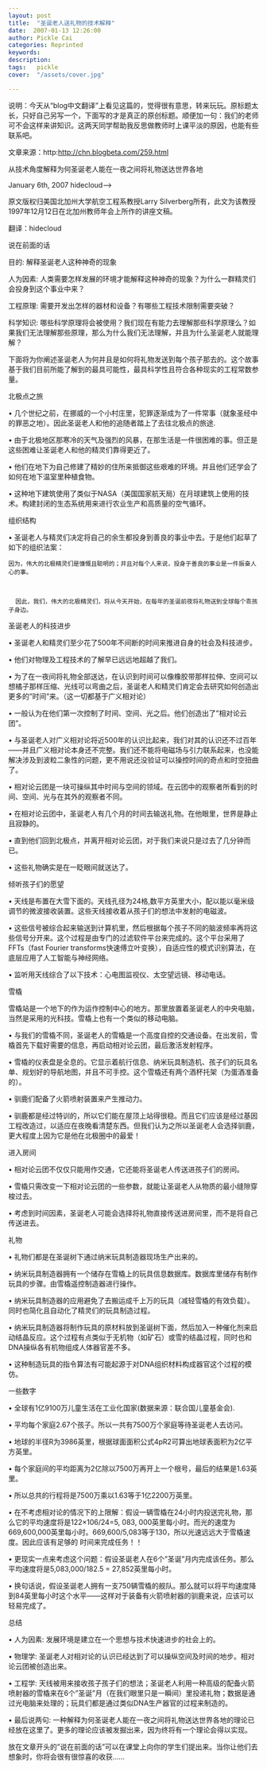 ```yaml
---
layout: post  
title:  "圣诞老人送礼物的技术解释"
date:  2007-01-13 12:26:00
author: Pickle Cai  
categories: Reprinted  
keywords: 
description:   
tags:	pickle   
cover:  "/assets/cover.jpg"  

---
```


说明：今天从“blog中文翻译”上看见这篇的，觉得很有意思，转来玩玩。原标题太长，只好自己另写一个，下面写的才是真正的原创标题。顺便加一句：我们的老师可不会这样来讲知识。这两天同学帮助我反思做教师时上课平淡的原因，也能有些联系吧。

文章来源：http:http://chn.blogbeta.com/259.html

 

从技术角度解释为何圣诞老人能在一夜之间将礼物送达世界各地

January 6th, 2007 hidecloud-->

原文版权归美国北加州大学航空工程系教授Larry Silverberg所有，此文为该教授1997年12月12日在北加州教师年会上所作的讲座文稿。 



翻译：hidecloud





说在前面的话





目的: 解释圣诞老人这种神奇的现象



人为因素: 人类需要怎样发展的环境才能解释这种神奇的现象？为什么一群精灵们会投身到这个事业中来？



工程原理: 需要开发出怎样的器材和设备？有哪些工程技术限制需要突破？



科学知识: 哪些科学原理将会被使用？我们现在有能力去理解那些科学原理么？如果我们无法理解那些原理，那么为什么我们无法理解，并且为什么圣诞老人就能理解？   



下面将为你阐述圣诞老人为何并且是如何将礼物发送到每个孩子那去的。这个故事基于我们目前所能了解到的最具可能性，最具科学性且符合各种现实的工程常数参量。 



北极点之旅





•   几个世纪之前，在挪威的一个小村庄里，犯罪逐渐成为了一件常事（就象圣经中的罪恶之地）。因此圣诞老人和他的追随者踏上了去往北极点的旅途.



•   由于北极地区那寒冷的天气及强烈的风暴，在那生活是一件很困难的事。但正是这些困难让圣诞老人和他的精灵们靠得更近了。



•   他们在地下为自己修建了精妙的住所来抵御这些艰难的环境。并且他们还学会了如何在地下温室里种植食物。



•   这种地下建筑使用了类似于NASA（美国国家航天局）在月球建筑上使用的技术。构建封闭的生态系统用来进行农业生产和高质量的空气循环。



组织结构





•   圣诞老人与精灵们决定将自己的余生都投身到善良的事业中去。于是他们起草了如下的组织法案：



    因为，伟大的北极精灵们是慷慨且聪明的；并且对每个人来说，投身于善良的事业是一件振奋人心的事。



      因此，我们，伟大的北极精灵们，将从今天开始，在每年的圣诞前夜将礼物送到全球每个乖孩子身边。



圣诞老人的科技进步





•   圣诞老人和精灵们至少花了500年不间断的时间来推进自身的社会及科技进步。



•   他们对物理及工程技术的了解早已远远地超越了我们。



•   为了在一夜间将礼物全部送达，在认识到时间可以像橡胶带那样拉伸、空间可以想橘子那样压缩、光线可以弯曲之后，圣诞老人和精灵们肯定会去研究如何创造出更多的”时间”来。（这一切都基于广义相对论）



•   一般认为在他们第一次控制了时间、空间、光之后。他们创造出了”相对论云团”。



•   与圣诞老人对广义相对论将近500年的认识比起来，我们对其的认识还不过百年——并且广义相对论本身还不完整。我们还不能将电磁场与引力联系起来，也没能解决涉及到波粒二象性的问题，更不用说还没验证可以操控时间的奇点和时空扭曲了。



•   相对论云团是一块可操纵其中时间与空间的领域。在云团中的观察者所看到的时间、空间、光与在其外的观察者不同。



•   在相对论云团中，圣诞老人有几个月的时间去输送礼物。在他眼里，世界是静止且寂静的。



•   直到他们回到北极点，并离开相对论云团，对于我们来说只是过去了几分钟而已。



•   这些礼物确实是在一眨眼间就送达了。



倾听孩子们的愿望





•   天线是布置在大雪下面的。天线孔径为24格,数平方英里大小，配以能以毫米级调节的微波接收装置。这些天线接收着从孩子们的想法中发射的电磁波。



•   这些信号被综合起来输送到计算机里，然后根据每个孩子不同的脑波频率再将这些信号分开来。这个过程是由专门的过滤软件平台来完成的。这个平台采用了 FFTs（fast Fourier transforms快速傅立叶变换），自适应性的模式识别算法，在底层应用了人工智能与神经网络。



•   监听用天线综合了以下技术：心电图监视仪、太空望远镜、移动电话。



雪橇





雪橇站是一个地下的作为运作控制中心的地方。那里放置着圣诞老人的中央电脑，当然是采用的光科技。雪橇上也有一个类似的移动电脑。



•   与我们的雪橇不同，圣诞老人的雪橇是一个高度自控的交通设备。在出发前，雪橇首先下载好需要的信息，再启动相对论云团，最后激活发射程序。



•   雪橇的仪表盘是全息的。它显示着航行信息、纳米玩具制造机、孩子们的玩具名单、规划好的导航地图，并且不可手控。这个雪橇还有两个酒杯托架（为蛋酒准备的）。



•   驯鹿们配备了火箭喷射装置来产生推动力。



•   驯鹿都是经过特训的，所以它们能在屋顶上站得很稳。而且它们应该是经过基因工程改造过，以适应在夜晚看清楚东西。但我们认为之所以圣诞老人会选择驯鹿，更大程度上因为它是他在北极圈中的最爱！



进入房间





•   相对论云团不仅仅只能用作交通，它还能将圣诞老人传送进孩子们的房间。



•   雪橇只需改变一下相对论云团的一些参数，就能让圣诞老人从物质的最小缝隙穿梭过去。



•   考虑到时间因素，圣诞老人可能会选择将礼物直接传送进房间里，而不是将自己传送进去。



礼物





•   礼物们都是在圣诞树下通过纳米玩具制造器现场生产出来的。



•   纳米玩具制造器拥有一个储存在雪橇上的玩具信息数据库。数据库里储存有制作玩具的步骤。由雪橇遥控制造器进行操作。



•   纳米玩具制造器的应用避免了去搬运成千上万的玩具（减轻雪橇的有效负载）。同时也简化且自动化了精灵们的玩具制造过程。



•   纳米玩具制造器将制作玩具的原材料放到圣诞树下面，然后加入一种催化剂来启动结晶反应。这个过程有点类似于无机物（如矿石）或雪的结晶过程，同时也和DNA操纵各有机物组成人体器官差不多。



•   这种制造玩具的指令算法有可能起源于对DNA组织材料构成器官这个过程的模仿。 



一些数字





•   全球有1亿9100万儿童生活在工业化国家(数据来源：联合国儿童基金会).



•   平均每个家庭2.67个孩子。所以一共有7500万个家庭等待圣诞老人去访问。



•   地球的半径R为3986英里，根据球面面积公式4pR2可算出地球表面积为2亿平方英里。



•   每个家庭间的平均距离为2亿除以7500万再开上一个根号，最后的结果是1.63英里。



•   所以总共的行程将是7500万乘以1.63等于1亿2200万英里。



•   在不考虑相对论的情况下的上限解：假设一辆雪橇在24小时内投送完礼物，那么它的平均速度将是122×106/24=5, 083, 000英里每小时。而光的速度为669,600,000英里每小时。669,600/5,083等于130，所以光速远远大于雪橇速度。因此应该有足够的 时间来完成任务！！



•   更现实一点来考虑这个问题：假设圣诞老人在6个”圣诞”月内完成该任务。那么平均速度将是5,083,000/182.5 = 27,852英里每小时。



•   换句话说，假设圣诞老人拥有一支750辆雪橇的舰队。那么就可以将平均速度降到84英里每小时这个水平——这样对于装备有火箭喷射器的驯鹿来说，应该可以轻易完成了。 



总结





•   人为因素: 发展环境是建立在一个思想与技术快速进步的社会上的。



•   物理学: 圣诞老人对相对论的认识已经达到了可以操纵空间及时间的地步。相对论云团被创造出来。



•   工程学: 天线被用来接收孩子孩子们的想法；圣诞老人利用一种高级的配备火箭喷射器的雪橇来在6个”圣诞”月（在我们眼里只是一瞬间）里投递礼物；数据是通过光电脑来处理的；玩具们都是通过类似DNA生产器官的过程来制造的。



•   最后说两句: 一种解释为何圣诞老人能在一夜之间将礼物送达世界各地的理论已经放在这里了。更多的理论应该被发掘出来，因为终将有一个理论会得以实现。

                                                                         

放在文章开头的”说在前面的话”可以在课堂上向你的学生们提出来。当你让他们去想象时，你将会很有很惊喜的收获……



		    


